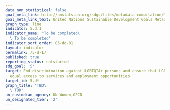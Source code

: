 ```yaml
---
data_non_statistical: false
goal_meta_link: http://unstats.un.org/sdgs/files/metadata-compilation/Metadata-Goal-5.pdf
goal_meta_link_text: United Nations Sustainable Development Goals Metadata (pdf 634kB)
graph_type: line
indicator: 5.d.1
indicator_name: "To be completed\
  \ To be completed"
indicator_sort_order: 05-dd-01
layout: indicator
permalink: /5-d-1/
published: true
reporting_status: notstarted
sdg_goal: '5'
target: End discrimination against LGBTQIA+ persons and ensure that LGBTQIA+ persons have
  equal access to services and employment opportunities
target_id: 5.d*
graph_title: "TBD\
  \ TBD"
un_custodian_agency: UN Women,OECD
un_designated_tier: '2'
---
```

